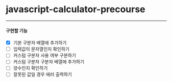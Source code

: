 # javascript-calculator-precourse

---

#### 구현할 기능

- [x] 기본 구분자 배열에 추가하기
- [ ] 입력값이 문자열인지 확인하기
- [ ] 커스텀 구분자 사용 여부 구분하기
- [ ] 커스텀 구분자 구분자 배열에 추가하기
- [ ] 양수인지 확인하기
- [ ] 잘못된 값일 경우 에러 출력하기
